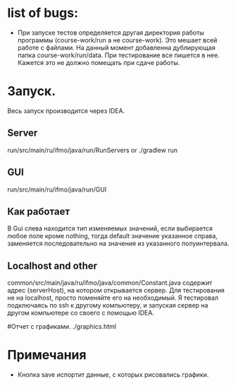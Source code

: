 # list of bugs:
* При запуске тестов определяется другая директория работы программы (course-work/run а не course-work).
Это мешает всей работе с файлами. На данный момент добавленна дублирующая папка course-work/run/data.
При тестирование все пишется в нее. Кажется это не должно помещать при сдаче работы.

# Запуск. 
Весь запуск производится через IDEA. 
## Server
run/src/main/ru/ifmo/java/run/RunServers or ./gradlew run
## GUI
run/src/main/ru/ifmo/java/run/GUI
## Как работает
В Gui слева находится тип изменяемых значений, если выбирается любое поле 
кроме nothing, тогда default значение указанное справа, заменяется последовательно на значения 
из указанного полуинтервала.
## Localhost and other
common/src/main/java/ru/ifmo/java/common/Constant.java
содержит адрес (serverHost), на котором открывается сервер. 
Для тестирования не на localhost, просто поменяйте его на необходимый.
Я тестировал подключаясь по ssh к другому компьютеру,
и запуская сервер на другом компьютере со своего с помощью IDEA.

#Отчет с графиками.
./graphics.html
# Примечания
* Кнопка save испортит данные, с которых рисовались графики.
